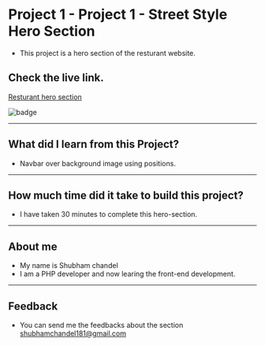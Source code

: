 # Project 1 - Project 1 - Street Style Hero Section

* This project is a hero section of the resturant website.

## Check the live link.
[Resturant hero section](https://street-style-delta.vercel.app/)

![badge](https://img.shields.io/badge/Vercel-Vercel-green)
 
<hr/>

## What did I learn from this Project?
* Navbar over background image using positions.

<hr/>

## How much time did it take to build this project?
* I have taken 30 minutes to complete this hero-section.

<hr/>

## About me
* My name is Shubham chandel
* I am a PHP developer and now learing the front-end development.

<hr/>

## Feedback

* You can send me the feedbacks about the section shubhamchandel181@gmail.com